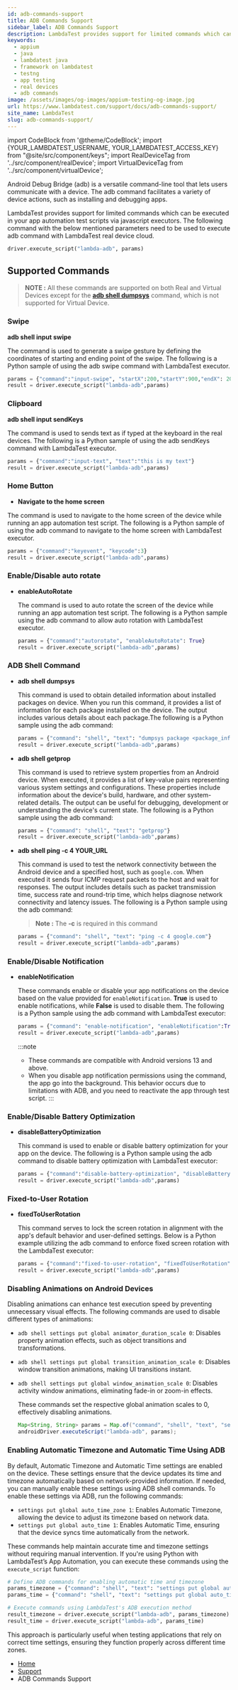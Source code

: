 ```yaml
---
id: adb-commands-support
title: ADB Commands Support
sidebar_label: ADB Commands Support
description: LambdaTest provides support for limited commands which can be executed in your app automation test scripts via javascript executors. 
keywords:
  - appium
  - java
  - lambdatest java
  - framework on lambdatest
  - testng
  - app testing
  - real devices
  - adb commands
image: /assets/images/og-images/appium-testing-og-image.jpg
url: https://www.lambdatest.com/support/docs/adb-commands-support/
site_name: LambdaTest
slug: adb-commands-support/
---
```


import CodeBlock from '@theme/CodeBlock';
import {YOUR_LAMBDATEST_USERNAME, YOUR_LAMBDATEST_ACCESS_KEY} from "@site/src/component/keys";
import RealDeviceTag from '../src/component/realDevice';
import VirtualDeviceTag from '../src/component/virtualDevice';

<script type="application/ld+json"
      dangerouslySetInnerHTML={{ __html: JSON.stringify({
       "@context": "https://schema.org",
        "@type": "BreadcrumbList",
        "itemListElement": [{
          "@type": "ListItem",
          "position": 1,
          "name": "Home",
          "item": "https://www.lambdatest.com"
        },{
          "@type": "ListItem",
          "position": 2,
          "name": "Support",
          "item": "https://www.lambdatest.com/support/docs/"
        },{
          "@type": "ListItem",
          "position": 3,
          "name": "ADB Commands Support",
          "item": "https://www.lambdatest.com/support/docs/adb-commands-support/"
        }]
      })
    }}
></script>
Android Debug Bridge (adb) is a versatile command-line tool that lets users communicate with a device. The adb command facilitates a variety of device actions, such as installing and debugging apps. 

LambdaTest provides support for limited commands which can be executed in your app automation test scripts via javascript executors. The following command with the below mentioned parameters need to be used to execute adb command with LambdaTest real device cloud.

```python
driver.execute_script("lambda-adb", params)
```

## Supported Commands

> **NOTE :** All these commands are supported on both Real and Virtual Devices except for the [**adb shell dumpsys**](/support/docs/adb-commands-support/#adb-shell-command) command, which is not supported for Virtual Device.

###  Swipe
**adb shell input swipe** <RealDeviceTag value="Real Device" /> <VirtualDeviceTag value="Virtual Device" />

  The command is used to generate a swipe gesture by defining the coordinates of starting and ending point of the swipe. The following is a Python sample of using the adb swipe command with LambdaTest executor.

  ```python
  params = {"command":"input-swipe", "startX":200,"startY":900,"endX": 200,"endY":300}
  result = driver.execute_script("lambda-adb",params)
  ```

###  Clipboard

**adb shell input sendKeys** <RealDeviceTag value="Real Device" /> <VirtualDeviceTag value="Virtual Device" />

  The command is used to sends text as if typed at the keyboard in the real devices. The following is a Python sample of using the adb sendKeys command with LambdaTest executor.

  ```python
  params = {"command":"input-text", "text":"this is my text"}
  result = driver.execute_script("lambda-adb",params)
  ```

###  Home Button

- **Navigate to the home screen** <RealDeviceTag value="Real Device" /> <VirtualDeviceTag value="Virtual Device" />

The command is used to navigate to the home screen of the device while running an app automation test script. The following is a Python sample of using the adb command to navigate to the home screen with LambdaTest executor.

```python
params = {"command":"keyevent", "keycode":3}
result = driver.execute_script("lambda-adb",params)
```

### Enable/Disable auto rotate

- **enableAutoRotate** <RealDeviceTag value="Real Device" /> <VirtualDeviceTag value="Virtual Device" />

  The command is used to auto rotate the screen of the device while running an app automation test script. The following is a Python sample using the adb command to allow auto rotation with LambdaTest executor.

  ```python
  params = {"command":"autorotate", "enableAutoRotate": True}
  result = driver.execute_script("lambda-adb",params)
  ```

### ADB Shell Command

- **adb shell dumpsys** <RealDeviceTag value="Real Device" />

  This command is used to obtain detailed information about installed packages on device. When you run this command, it provides a list of information for each package installed on the device. The output includes various details about each package.The following is a Python sample using the adb command:

  ```python
  params = {"command": "shell", "text": "dumpsys package <package_info>"}
  result = driver.execute_script("lambda-adb",params)
  ```

- **adb shell getprop** <VirtualDeviceTag value="Virtual Device" />

  This command is used to retrieve system properties from an Android device. When executed, it provides a list of key-value pairs representing various system settings and configurations. These properties include information about the device's build, hardware, and other system-related details. The output can be useful for debugging, development or understanding the device's current state. The following is a Python sample using the adb command:

  ```python
  params = {"command": "shell", "text": "getprop"}
  result = driver.execute_script("lambda-adb",params)
  ```

- **adb shell ping -c 4 YOUR_URL** <VirtualDeviceTag value="Virtual Device" />

  This command is used to test the network connectivity between the Android device and a specified host, such as `google.com`. When executed it sends four ICMP request packets to the host and wait for responses. The output includes details such as packet transmission time, success rate and round-trip time, which helps diagnose network connectivity and latency issues. The following is a Python sample using the adb command:

  > **Note :** The **-c** is required in this command
  ```python
  params = {"command": "shell", "text": "ping -c 4 google.com"}
  result = driver.execute_script("lambda-adb",params)
  ```

### Enable/Disable Notification

- **enableNotification** <RealDeviceTag value="Real Device" /> <VirtualDeviceTag value="Virtual Device" />

  These commands enable or disable your app notifications on the device based on the value provided for `enableNotification`. **True** is used to enable notifications, while **False** is used to disable them. The following is a Python sample using the adb command with LambdaTest executor:

  ```python
  params = {"command": "enable-notification", "enableNotification":True/False}
  result = driver.execute_script("lambda-adb",params)
  ```

  :::note
  - These commands are compatible with Android versions 13 and above.
  - When you disable app notification permissions using the command, the app go into the background. This behavior occurs due to limitations with ADB, and you need to reactivate the app through test script.
  :::

### Enable/Disable Battery Optimization

- **disableBatteryOptimization** <RealDeviceTag value="Real Device" /> <VirtualDeviceTag value="Virtual Device" />

  This command is used to enable or disable battery optimization for your app on the device. The following is a Python sample using the adb command to disable battery optimization with LambdaTest executor:

  ```python
  params = {"command":"disable-battery-optimization", "disableBatteryOptimization":True/False}
  result = driver.execute_script("lambda-adb",params)
  ```

### Fixed-to-User Rotation

- **fixedToUserRotation** <RealDeviceTag value="Real Device" /> <VirtualDeviceTag value="Virtual Device" />

  This command serves to lock the screen rotation in alignment with the app's default behavior and user-defined settings. Below is a Python example utilizing the adb command to enforce fixed screen rotation with the LambdaTest executor:

  ```python
  params = {"command":"fixed-to-user-rotation", "fixedToUserRotation":True}
  result = driver.execute_script("lambda-adb",params)
  ```

### Disabling Animations on Android Devices <RealDeviceTag value="Real Device" /> <VirtualDeviceTag value="Virtual Device" />
Disabling animations can enhance test execution speed by preventing unnecessary visual effects. The following commands are used to disable different types of animations:

- `adb shell settings put global animator_duration_scale 0`: Disables property animation effects, such as object transitions and transformations.
- `adb shell settings put global transition_animation_scale 0`: Disables window transition animations, making UI transitions instant.
- `adb shell settings put global window_animation_scale 0`: Disables activity window animations, eliminating fade-in or zoom-in effects.

  These commands set the respective global animation scales to 0, effectively disabling animations.

  ```java
  Map<String, String> params = Map.of("command", "shell", "text", "settings get global animator_duration_scale");
  androidDriver.executeScript("lambda-adb", params);
  ```

### Enabling Automatic Timezone and Automatic Time Using ADB <VirtualDeviceTag value="Virtual Device App" />
By default, Automatic Timezone and Automatic Time settings are enabled on the device. These settings ensure that the device updates its time and timezone automatically based on network-provided information. If needed, you can manually enable these settings using ADB shell commands. To enable these settings via ADB, run the following commands:

- `settings put global auto_time_zone 1`: Enables Automatic Timezone, allowing the device to adjust its timezone based on network data.
- `settings put global auto_time 1`: Enables Automatic Time, ensuring that the device syncs time automatically from the network.

These commands help maintain accurate time and timezone settings without requiring manual intervention. If you're using Python with LambdaTest’s App Automation, you can execute these commands using the `execute_script` function:

```python
# Define ADB commands for enabling automatic time and timezone
params_timezone = {"command": "shell", "text": "settings put global auto_time_zone 1"}
params_time = {"command": "shell", "text": "settings put global auto_time 1"}

# Execute commands using LambdaTest's ADB execution method
result_timezone = driver.execute_script("lambda-adb", params_timezone)
result_time = driver.execute_script("lambda-adb", params_time)
```
This approach is particularly useful when testing applications that rely on correct time settings, ensuring they function properly across different time zones.

<nav aria-label="breadcrumbs">
  <ul className="breadcrumbs">
    <li className="breadcrumbs__item">
      <a className="breadcrumbs__link" target="_self" href="https://www.lambdatest.com">
        Home
      </a>
    </li>
    <li className="breadcrumbs__item">
      <a className="breadcrumbs__link" target="_self" href="https://www.lambdatest.com/support/docs/">
        Support
      </a>
    </li>
    <li className="breadcrumbs__item breadcrumbs__item--active">
      <span className="breadcrumbs__link">
      ADB Commands Support 
      </span>
    </li>
  </ul>
</nav>